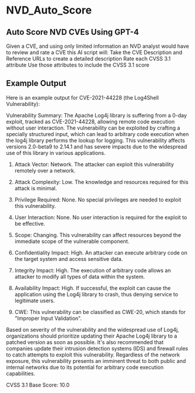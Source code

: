 # NVD_Auto_Score
## Auto Score NVD CVEs Using GPT-4

Given a CVE, and using only limited information an NVD analyst would have to review and rate a CVE this AI script will:
Take the CVE Description and Reference URLs to create a detailed description
Rate each CVSS 3.1 attribute
Use those attributes to include the CVSS 3.1 score



## Example Output
Here is an example output for CVE-2021-44228 (the Log4Shell Vulnerability):

Vulnerability Summary:
The Apache Log4j library is suffering from a 0-day exploit, tracked as CVE-2021-44228, allowing remote code execution without user interaction. The vulnerability can be exploited by crafting a specially structured input, which can lead to arbitrary code execution when the log4j library performs the lookup for logging. This vulnerability affects versions 2.0-beta9 to 2.14.1 and has severe impacts due to the widespread use of this library in various applications.

1. Attack Vector: Network. The attacker can exploit this vulnerability remotely over a network.

2. Attack Complexity: Low. The knowledge and resources required for this attack is minimal. 

3. Privilege Required: None. No special privileges are needed to exploit this vulnerability.

4. User Interaction: None. No user interaction is required for the exploit to be effective.

5. Scope: Changing. This vulnerability can affect resources beyond the immediate scope of the vulnerable component.

6. Confidentiality Impact: High. An attacker can execute arbitrary code on the target system and access sensitive data.

7. Integrity Impact: High. The execution of arbitrary code allows an attacker to modify all types of data within the system.

8. Availability Impact: High. If successful, the exploit can cause the application using the Log4j library to crash, thus denying service to legitimate users.

9. CWE: This vulnerability can be classified as CWE-20, which stands for "Improper Input Validation".

Based on severity of the vulnerability and the widespread use of Log4j, organizations should prioritize updating their Apache Log4j library to a patched version as soon as possible. It's also recommended that companies update their intrusion detection systems (IDS) and firewall rules to catch attempts to exploit this vulnerability. Regardless of the network exposure, this vulnerability presents an imminent threat to both public and internal networks due to its potential for arbitrary code execution capabilities.

CVSS 3.1 Base Score: 10.0

